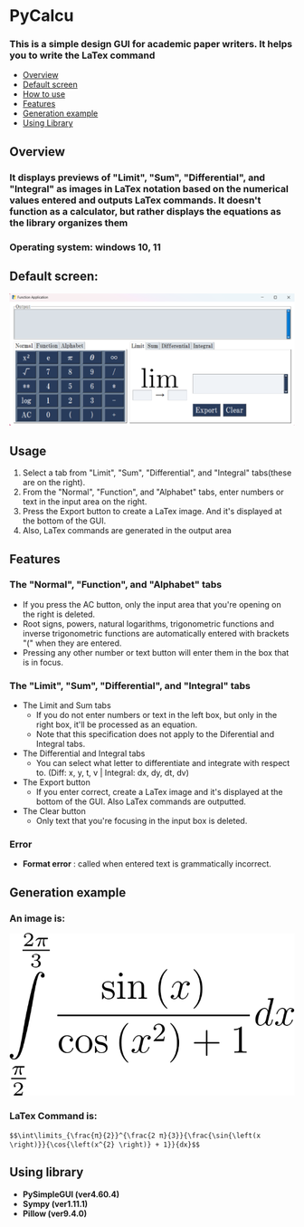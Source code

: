# PyCalcu 
### This is a simple design GUI for academic paper writers. It helps you to write the LaTex command

+ [Overview](https://github.com/AreaEffectCloud/PyCalcu/edit/master/README.md#overview)
+ [Default screen](https://github.com/AreaEffectCloud/PyCalcu/edit/master/README.md#default-screen)
+ [How to use](https://github.com/AreaEffectCloud/PyCalcu/edit/master/README.md#how-to-use)
+ [Features](https://github.com/AreaEffectCloud/PyCalcu/edit/master/README.md#features)
+ [Generation example](https://github.com/AreaEffectCloud/PyCalcu/edit/master/README.md#generation-example)
+ [Using Library](https://github.com/AreaEffectCloud/PyCalcu/edit/master/README.md#using-library)

## Overview
### It displays previews of "Limit", "Sum", "Differential", and "Integral" as images in LaTex notation based on the numerical values entered and outputs LaTex commands. It doesn't function as a calculator, but rather displays the equations as the library organizes them
### Operating system: windows 10, 11
## Default screen:
![gui screen](https://github.com/AreaEffectCloud/PyCalcu/blob/master/images/gui.png) 

## Usage
1. Select a tab from "Limit", "Sum", "Differential", and "Integral" tabs(these are on the right).
2. From the "Normal", "Function", and "Alphabet" tabs, enter numbers or text in the input area on the right.
3. Press the Export button to create a LaTex image. And it's displayed at the bottom of the GUI.
4. Also, LaTex commands are generated in the output area

## Features
### The "Normal", "Function", and "Alphabet" tabs
- If you press the AC button, only the input area that you're opening on the right is deleted.
- Root signs, powers, natural logarithms, trigonometric functions and inverse trigonometric functions are automatically entered with brackets "(" when they are entered.
- Pressing any other number or text button will enter them in the box that is in focus.

### The "Limit", "Sum", "Differential", and "Integral" tabs
- The Limit and Sum tabs
   - If you do not enter numbers or text in the left box, but only in the right box, it'll be processed as an equation.
   - Note that this specification does not apply to the Diferential and Integral tabs.
- The Differential and Integral tabs
   - You can select what letter to differentiate and integrate with respect to. (Diff: x, y, t, v | Integral: dx, dy, dt, dv)
- The Export button
   - If you enter correct, create a LaTex image and it's displayed at the bottom of the GUI. Also LaTex commands are outputted.
- The Clear button
   - Only text that you're focusing in the input box is deleted.

### Error
- **Format error** : called when entered text is grammatically incorrect.

## Generation example
### An image is: 
![LaTex-image](https://github.com/AreaEffectCloud/PyCalcu/blob/master/output_images/formula.png)
### LaTex Command is: 
```
$$\int\limits_{\frac{π}{2}}^{\frac{2 π}{3}}{\frac{\sin{\left(x \right)}}{\cos{\left(x^{2} \right)} + 1}}{dx}$$
```

## Using library
+ **PySimpleGUI (ver4.60.4)**
+ **Sympy (ver1.11.1)**
+ **Pillow (ver9.4.0)**
